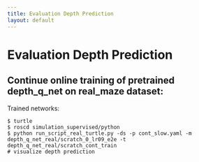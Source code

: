 ```yaml
---
title: Evaluation Depth Prediction
layout: default
---
```


# Evaluation Depth Prediction

## Continue online training of pretrained depth_q_net on real_maze dataset:

Trained networks:

```
$ turtle
$ roscd simulation_supervised/python
$ python run_script_real_turtle.py -ds -p cont_slow.yaml -m depth_q_net_real/scratch_0_lr09_e2e -t depth_q_net_real/scratch_cont_train
# visualize depth prediction
```
